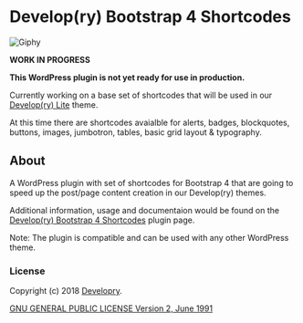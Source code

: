 # Develop(ry) Bootstrap 4 Shortcodes

![](http://www.developry.com/developry-bs4-shortcodes-30sec-giphy-normal-standard.gif "Giphy")

**WORK IN PROGRESS**

**This WordPress plugin is not yet ready for use in production.** 

Currently working on a base set of shortcodes that will be used in our 
[Develop(ry) Lite](https://github.com/krasenslavov/developry-lite) theme. 

At this time there are shortcodes avaialble for alerts, badges, blockquotes, 
buttons, images, jumbotron, tables, basic grid layout & typography.

## About

A WordPress plugin with set of shortcodes for Bootstrap 4 that are going to 
speed up the post/page content creation in our Develop(ry) themes. 

Additional information, usage and documentaion would be found on the 
[Develop(ry) Bootstrap 4 Shortcodes](http://developry.com/developry-bs4-shortcodes) 
plugin page.

Note: The plugin is compatible and can be used with any other WordPress theme.

### License

Copyright (c) 2018 [Developry](http://developry.com).

[GNU GENERAL PUBLIC LICENSE Version 2, June 1991](https://github.com/systemd/systemd/blob/master/LICENSE.GPL2)

